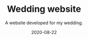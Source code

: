 ---
slug: "/components/sections/Portfolio/Portfolio"
date: "2020-08-22"
title: "Wedding website"
subtitle: "A website developed for my wedding."
company: "The Gigers"
description: "The website was developed for my wedding. It allowed users to view information about the wedding, submit their RSVP, and view our registries."
mainImage: "./wedding-main.png"
tech:
    - Wordpress
    - CSS
    - HTML
    - JavaScript
---